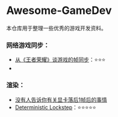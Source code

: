 # Awesome-GameDev
本仓库用于整理一些优秀的游戏开发资料。



### 网络游戏同步：

- [从《王者荣耀》谈游戏的帧同步](https://mp.weixin.qq.com/s?__biz=MzA4MDc5OTg5MA==&mid=2650595000&idx=1&sn=a5dcf715bbb05974b83c0a46c83931cd&chksm=8796cf45b0e1465308c925b6e6bc20ae9eea51b055b83eeea1b5eaf768eba3745f5cfe7695a0&mpshare=1&scene=24&srcid=0908BufMWDPsTYCHRwb8Zz9O#rd)：⭐⭐⭐
- 



### 渲染：

- [没有人告诉你有关显卡落后1帧后的事情](http://gad.qq.com/program/translateview/7213977)
- [Deterministic Lockstep](https://gafferongames.com/post/deterministic_lockstep/)：⭐⭐⭐⭐⭐